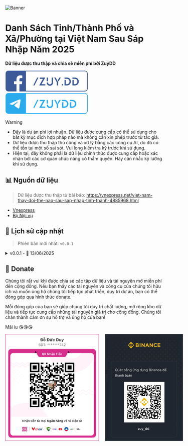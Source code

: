 ![Banner](https://raw.githubusercontent.com/zuydd/image/main/vn-geo.png)

# Danh Sách Tỉnh/Thành Phố và Xã/Phường tại Việt Nam Sau Sáp Nhập Năm 2025

**Dữ liệu được thu thập và chia sẻ miễn phí bởi ZuyDD**

<a href="https://www.facebook.com/zuy.dd"><img src="https://raw.githubusercontent.com/zuydd/image/main/facebook.svg" alt="Facebook"></a>
<a href="https://t.me/zuydd"><img src="https://raw.githubusercontent.com/zuydd/image/main/telegram.svg" alt="Telegram"></a>

> [!WARNING]
>
> - Đây là dự án phi lợi nhuận. Dữ liệu được cung cấp có thể sử dụng cho bất kỳ mục đích hợp pháp nào mà không cần xin phép trước từ tác giả.
> - Dữ liệu được thu thập thủ công và xử lý bằng các công cụ AI, do đó có thể tồn tại một số sai sót. Vui lòng kiểm tra kỹ trước khi sử dụng.
> - Hiện tại, đây không phải là dữ liệu chính thức được cung cấp hoặc xác nhận bởi các cơ quan chức năng có thẩm quyền. Hãy cân nhắc kỹ lưỡng khi sử dụng.

## 📊 Nguồn dữ liệu

> Dữ liệu được thu thập từ bài báo: https://vnexpress.net/viet-nam-thay-doi-the-nao-sau-sap-nhap-tinh-thanh-4885968.html

- [Vnexpress](https://vnexpress.net/)
- [Bộ Nội vụ](https://moha.gov.vn/)

## 🔄 Lịch sử cập nhật

> Phiên bản mới nhất: `v0.0.1`

<details>
<summary>v0.0.1 - 📅 13/06/2025</summary>
  
- Khởi tạo và cập nhật dữ liệu lần đầu tiên
</details>

## 🎁 Donate

Chúng tôi rất vui khi được chia sẻ các tập dữ liệu và tài nguyên mở miễn phí đến cộng đồng. Nếu bạn thấy các tài nguyên và công cụ của chúng tôi hữu ích và muốn ủng hộ chúng tôi tiếp tục phát triển, duy trì dự án, bạn có thể đóng góp qua hình thức donate.

Mỗi đóng góp của bạn sẽ giúp chúng tôi duy trì chất lượng, mở rộng kho dữ liệu và tiếp tục cung cấp những tài nguyên giá trị cho cộng đồng. Chúng tôi chân thành cảm ơn sự hỗ trợ và ủng hộ của bạn!

Mãi iu 😘😘😘

<div style="display: flex; gap: 20px;">
  <img src="https://raw.githubusercontent.com/zuydd/image/main/qr-momo.png" alt="QR Momo" height="340" />
  <img src="https://raw.githubusercontent.com/zuydd/image/main/qr-binance.jpg" alt="QR Binance" height="340" />
</div>
